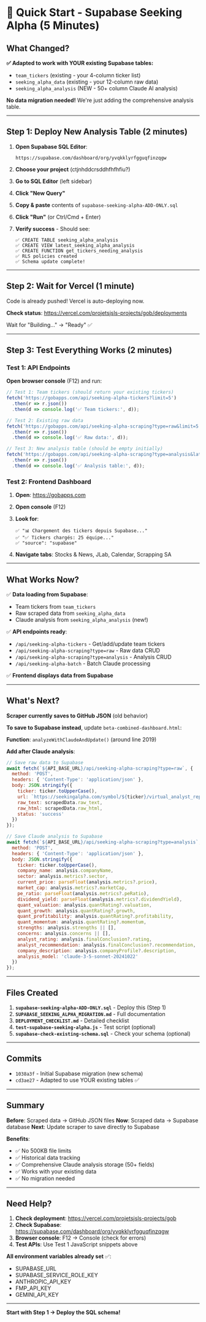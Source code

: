 # 🚀 Quick Start - Supabase Seeking Alpha (5 Minutes)

## What Changed?

**✅ Adapted to work with YOUR existing Supabase tables:**
- `team_tickers` (existing - your 4-column ticker list)
- `seeking_alpha_data` (existing - your 12-column raw data)
- `seeking_alpha_analysis` (NEW - 50+ column Claude AI analysis)

**No data migration needed!** We're just adding the comprehensive analysis table.

---

## Step 1: Deploy New Analysis Table (2 minutes)

1. **Open Supabase SQL Editor**:
   ```
   https://supabase.com/dashboard/org/yvqkklyrfgguqfinzqgw
   ```

2. **Choose your project** (ctjnhddcrsddhfhfhfiu?)

3. **Go to SQL Editor** (left sidebar)

4. **Click "New Query"**

5. **Copy & paste** contents of `supabase-seeking-alpha-ADD-ONLY.sql`

6. **Click "Run"** (or Ctrl/Cmd + Enter)

7. **Verify success** - Should see:
   ```
   ✅ CREATE TABLE seeking_alpha_analysis
   ✅ CREATE VIEW latest_seeking_alpha_analysis
   ✅ CREATE FUNCTION get_tickers_needing_analysis
   ✅ RLS policies created
   ✅ Schema update complete!
   ```

---

## Step 2: Wait for Vercel (1 minute)

Code is already pushed! Vercel is auto-deploying now.

**Check status**: https://vercel.com/projetsjsls-projects/gob/deployments

Wait for "Building..." → "Ready" ✅

---

## Step 3: Test Everything Works (2 minutes)

### Test 1: API Endpoints

**Open browser console** (F12) and run:

```javascript
// Test 1: Team tickers (should return your existing tickers)
fetch('https://gobapps.com/api/seeking-alpha-tickers?limit=5')
  .then(r => r.json())
  .then(d => console.log('✅ Team tickers:', d));

// Test 2: Existing raw data
fetch('https://gobapps.com/api/seeking-alpha-scraping?type=raw&limit=5')
  .then(r => r.json())
  .then(d => console.log('✅ Raw data:', d));

// Test 3: New analysis table (should be empty initially)
fetch('https://gobapps.com/api/seeking-alpha-scraping?type=analysis&latest=true')
  .then(r => r.json())
  .then(d => console.log('✅ Analysis table:', d));
```

### Test 2: Frontend Dashboard

1. **Open**: https://gobapps.com

2. **Open console** (F12)

3. **Look for**:
   ```
   ✅ "📊 Chargement des tickers depuis Supabase..."
   ✅ "✅ Tickers chargés: 25 équipe..."
   ✅ "source": "supabase"
   ```

4. **Navigate tabs**: Stocks & News, JLab, Calendar, Scrapping SA

---

## What Works Now?

✅ **Data loading from Supabase**:
- Team tickers from `team_tickers`
- Raw scraped data from `seeking_alpha_data`
- Claude analysis from `seeking_alpha_analysis` (new!)

✅ **API endpoints ready**:
- `/api/seeking-alpha-tickers` - Get/add/update team tickers
- `/api/seeking-alpha-scraping?type=raw` - Raw data CRUD
- `/api/seeking-alpha-scraping?type=analysis` - Analysis CRUD
- `/api/seeking-alpha-batch` - Batch Claude processing

✅ **Frontend displays data from Supabase**

---

## What's Next?

**Scraper currently saves to GitHub JSON** (old behavior)

**To save to Supabase instead**, update `beta-combined-dashboard.html`:

**Function**: `analyzeWithClaudeAndUpdate()` (around line 2019)

**Add after Claude analysis**:

```javascript
// Save raw data to Supabase
await fetch(`${API_BASE_URL}/api/seeking-alpha-scraping?type=raw`, {
  method: 'POST',
  headers: { 'Content-Type': 'application/json' },
  body: JSON.stringify({
    ticker: ticker.toUpperCase(),
    url: `https://seekingalpha.com/symbol/${ticker}/virtual_analyst_report`,
    raw_text: scrapedData.raw_text,
    raw_html: scrapedData.raw_html,
    status: 'success'
  })
});

// Save Claude analysis to Supabase
await fetch(`${API_BASE_URL}/api/seeking-alpha-scraping?type=analysis`, {
  method: 'POST',
  headers: { 'Content-Type': 'application/json' },
  body: JSON.stringify({
    ticker: ticker.toUpperCase(),
    company_name: analysis.companyName,
    sector: analysis.metrics?.sector,
    current_price: parseFloat(analysis.metrics?.price),
    market_cap: analysis.metrics?.marketCap,
    pe_ratio: parseFloat(analysis.metrics?.peRatio),
    dividend_yield: parseFloat(analysis.metrics?.dividendYield),
    quant_valuation: analysis.quantRating?.valuation,
    quant_growth: analysis.quantRating?.growth,
    quant_profitability: analysis.quantRating?.profitability,
    quant_momentum: analysis.quantRating?.momentum,
    strengths: analysis.strengths || [],
    concerns: analysis.concerns || [],
    analyst_rating: analysis.finalConclusion?.rating,
    analyst_recommendation: analysis.finalConclusion?.recommendation,
    company_description: analysis.companyProfile?.description,
    analysis_model: 'claude-3-5-sonnet-20241022'
  })
});
```

---

## Files Created

1. **`supabase-seeking-alpha-ADD-ONLY.sql`** - Deploy this (Step 1)
2. **`SUPABASE_SEEKING_ALPHA_MIGRATION.md`** - Full documentation
3. **`DEPLOYMENT_CHECKLIST.md`** - Detailed checklist
4. **`test-supabase-seeking-alpha.js`** - Test script (optional)
5. **`supabase-check-existing-schema.sql`** - Check your schema (optional)

---

## Commits

- `1038a3f` - Initial Supabase migration (new schema)
- `cd3ae27` - Adapted to use YOUR existing tables ✅

---

## Summary

**Before**: Scraped data → GitHub JSON files
**Now**: Scraped data → Supabase database
**Next**: Update scraper to save directly to Supabase

**Benefits**:
- ✅ No 500KB file limits
- ✅ Historical data tracking
- ✅ Comprehensive Claude analysis storage (50+ fields)
- ✅ Works with your existing data
- ✅ No migration needed

---

## Need Help?

1. **Check deployment**: https://vercel.com/projetsjsls-projects/gob
2. **Check Supabase**: https://supabase.com/dashboard/org/yvqkklyrfgguqfinzqgw
3. **Browser console**: F12 → Console (check for errors)
4. **Test APIs**: Use Test 1 JavaScript snippets above

**All environment variables already set** ✅:
- SUPABASE_URL
- SUPABASE_SERVICE_ROLE_KEY
- ANTHROPIC_API_KEY
- FMP_API_KEY
- GEMINI_API_KEY

---

**Start with Step 1 → Deploy the SQL schema!**
